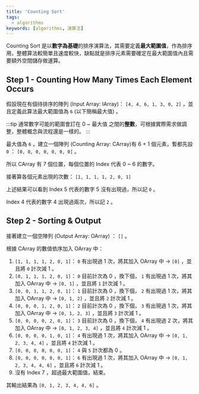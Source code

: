 ```yaml
---
title: 'Counting Sort'
tags:
  - algorithms
keywords: [algorithms, 演算法]
---
```


Counting Sort 是以**數字為基礎**的排序演算法，其需要定義**最大範圍值**，作為排序用，整體算法較簡單且速度較快，缺點就是排序元素需要確定在最大範圍值內且需要額外空間儲存做運算。

## Step 1 - Counting How Many Times Each Element Occurs

假設現在有個待排序的陣列 (Input Array: IArray)： `[4, 4, 6, 1, 3, 0, 2]` ，並且定義此算法最大範圍值為 `6` (以下簡稱最大值) 。

:::tip
通常數字可能的範圍會訂在 0 ~ 最大值 之間的**整數**，可根據實際需求做調整，整體概念與流程還是一樣的。
:::

最大值為 `6` ，建立一個陣列 (Counting Array: CArray)有 6 + 1 個元素，暫都先設 `0` ： `[0, 0, 0, 0, 0, 0, 0]` 。

所以 CArray 有 7 個位置，每個位置的 Index 代表 0 ~ 6 的數字。

接著算各個元素出現的次數： `[1, 1, 1, 1, 2, 0, 1]`

上述結果可以看到 Index 5 代表的數字 5 沒有出現過，所以記 `0` 。

Index 4 代表的數字 4 出現過兩次，所以記 `2` 。

## Step 2 - Sorting & Output

接著建立一個空陣列 (Output Array: OArray) ： `[]` 。

根據 CArray 的數值依序加入 OArray 中：

1. `[1, 1, 1, 1, 2, 0, 1]`： `0` 有出現過 1 次，將其加入 OArray 中 -> `[0]` ，並且將 `0` 計次減 1 。
2. `[0, 1, 1, 1, 2, 0, 1]`： `0` 目前計次為 0 ，換下個， `1` 有出現過 1 次，將其加入 OArray 中 -> `[0, 1]` ，並且將 `1` 計次減 1 。
3. `[0, 0, 1, 1, 2, 0, 1]`： `1` 目前計次為 0 ，換下個， `2` 有出現過 1 次，將其加入 OArray 中 -> `[0, 1, 2]` ，並且將 `2` 計次減 1 。
4. `[0, 0, 0, 1, 2, 0, 1]`： `2` 目前計次為 0 ，換下個， `3` 有出現過 1 次，將其加入 OArray 中 -> `[0, 1, 2, 3]` ，並且將 `3` 計次減 1 。
5. `[0, 0, 0, 0, 2, 0, 1]`： `3` 目前計次為 0 ，換下個， `4` 有出現過 2 次，將其加入 OArray 中 -> `[0, 1, 2, 3, 4]` ，並且將 `4` 計次減 1 。
6. `[0, 0, 0, 0, 1, 0, 1]`： `4` 有出現過 1 次，將其加入 OArray 中 -> `[0, 1, 2, 3, 4, 4]` ，並且將 `4` 計次減 1 。
7. `[0, 0, 0, 0, 0, 0, 1]`： `4` 與 `5` 計次都為 0 。
8. `[0, 0, 0, 0, 0, 0, 1]`： `6` 有出現過 1 次，將其加入 OArray 中 -> `[0, 1, 2, 3, 4, 4, 6]` ，並且將 `6` 計次減 1 。
9. 沒有 Index 7 ，超過最大範圍值，結束。

其輸出結果為 `[0, 1, 2, 3, 4, 4, 6]` 。

